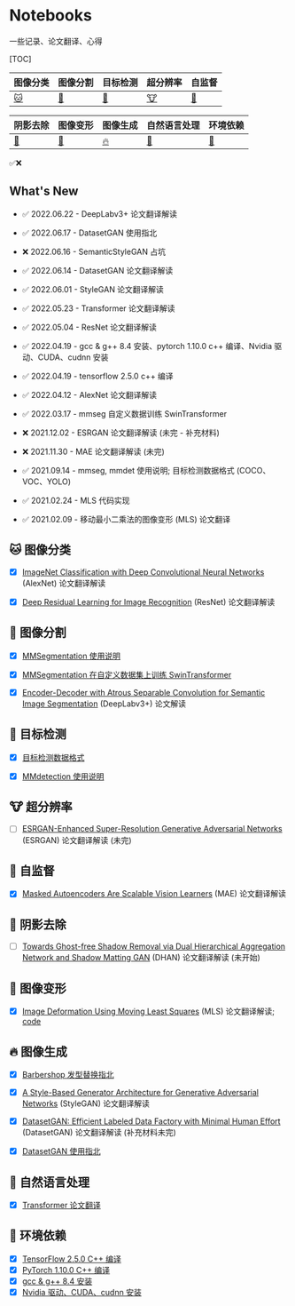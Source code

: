 # Notebooks

一些记录、论文翻译、心得

[TOC]

| 图像分类                 | 图像分割 | 目标检测 | 超分辨率 | 自监督 |
| ------------------------ | -------- | -------- | -------- | -------- |
| [:cat:](#cat-图像分类) | [:dog:](#dog-图像分割) | [:car:](#car-目标检测) | [:cow:](#cow-超分辨率) | [:fox_face:](#fox_face-自监督) |

| 阴影去除                       | 图像变形                 | 图像生成           | 自然语言处理 | 环境依赖 |
| ------------------------------ | ------------------------ | ---------------------- | ------ | ------- |
| [:hamster:](#hamster-阴影去除) | [:deer:](#deer-图像变形) | [:fire:](#fire-图像生成) | [:wolf:](#wolf-自然语言处理) | [:dragon:](#dragon-环境依赖) |

✅❌

## What's New

- ✅ 2022.06.22 - DeepLabv3+ 论文翻译解读

- ✅ 2022.06.17 - DatasetGAN 使用指北

- ❌ 2022.06.16 - SemanticStyleGAN 占坑 

- ✅ 2022.06.14 - DatasetGAN 论文翻译解读

- ✅ 2022.06.01 - StyleGAN 论文翻译解读

- ✅ 2022.05.23 - Transformer 论文翻译解读

- ✅ 2022.05.04 - ResNet 论文翻译解读

- ✅ 2022.04.19 - gcc & g++ 8.4 安装、pytorch 1.10.0 c++ 编译、Nvidia 驱动、CUDA、cudnn 安装

- ✅ 2022.04.19 - tensorflow 2.5.0 c++ 编译

- ✅ 2022.04.12 - AlexNet 论文翻译解读

- ✅ 2022.03.17 - mmseg 自定义数据训练 SwinTransformer

- ❌ 2021.12.02 - ESRGAN 论文翻译解读 (未完 - 补充材料)
- ❌ 2021.11.30 - MAE 论文翻译解读 (未完)
- ✅ 2021.09.14 - mmseg, mmdet 使用说明; 目标检测数据格式 (COCO、VOC、YOLO)
- ✅ 2021.02.24 - MLS 代码实现
- ✅ 2021.02.09 - 移动最小二乘法的图像变形 (MLS) 论文翻译



## :cat: 图像分类


- [x] [ImageNet Classification with Deep Convolutional Neural Networks](./Papers/Classification/AlexNet.md) (AlexNet) 论文翻译解读
- [x] [Deep Residual Learning for Image Recognition](./Papers/Classification/ResNet.md) (ResNet) 论文翻译解读




## :dog: 图像分割

- [x] [MMSegmentation 使用说明](./MachineLearning/OpenMMLab/mmseg自定义数据训练.md)
- [x] [MMSegmentation 在自定义数据集上训练 SwinTransformer](./MachineLearning/OpenMMLab/mmseg自定义数据训练SwinTransformer.md)
- [x] [Encoder-Decoder with Atrous Separable Convolution for Semantic Image Segmentation](./Papers/Segmentation/DeepLabv3Plus.md) (DeepLabv3+) 论文解读



## :car: 目标检测

- [x] [目标检测数据格式](./MachineLearning/ObjectDection/DataFormat.md)
- [x] [MMdetection 使用说明](./MachineLearning/OpenMMLab/mmdet自定义数据训练.md)



## :cow: 超分辨率

- [ ] [ESRGAN-Enhanced Super-Resolution Generative Adversarial Networks](./Papers/SuperResolution/ESRGAN.md) (ESRGAN) 论文翻译解读 (未完)



## :fox_face: 自监督

- [x] [Masked Autoencoders Are Scalable Vision Learners](./Papers/SelfSupervised/MAE.md) (MAE) 论文翻译解读



## :hamster: 阴影去除

- [ ] [Towards Ghost-free Shadow Removal via Dual Hierarchical Aggregation Network and Shadow Matting GAN]() (DHAN) 论文翻译解读 (未开始)



## :deer: 图像变形

- [x] [Image Deformation Using Moving Least Squares](./Papers/Deformation/MLS.md) (MLS) 论文翻译解读; [code](./Code/mls)



## :fire: 图像生成

- [x] [Barbershop 发型替换指北](./MachineLearning/GAN/Barbershop替换发型指北.md)
- [x] [A Style-Based Generator Architecture for Generative Adversarial Networks](./Papers/GAN/StyleGAN.md) (StyleGAN) 论文翻译解读
- [x] [DatasetGAN: Efficient Labeled Data Factory with Minimal Human Effort](./Papers/GAN/DatasetGAN.md) (DatasetGAN) 论文翻译解读 (补充材料未完)
- [x] [DatasetGAN 使用指北](./MachineLearning/GAN/DatasetGAN使用指北.md)



## :wolf: 自然语言处理

- [x] [Transformer 论文翻译](./Papers/NLP/Transformer.md)



## :dragon: 环境依赖

- [x] [TensorFlow 2.5.0 C++ 编译](./MachineLearning/Env/libtensorflow编译.md)
- [x] [PyTorch 1.10.0 C++ 编译](./MachineLearning/Env/libtorch编译.md)
- [x] [gcc & g++ 8.4 安装](./MachineLearning/Env/gcc&g++安装.md)
- [x] [Nvidia 驱动、CUDA、cudnn 安装](./MachineLearning/Env/NVIDIA驱动&CUDA&CUDNN安装.md)
